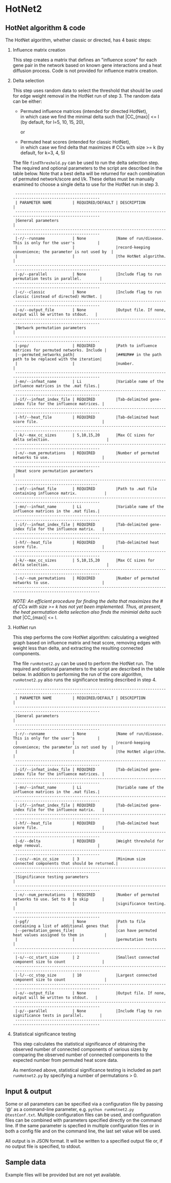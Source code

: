 HotNet2
=======================

HotNet algorithm & code
------------------------
The HotNet algorithm, whether classic or directed, has 4 basic steps:

1. Influence matrix creation

    This step creates a matrix that defines an "influence score" for each gene pair in the network based on known gene interactions and a heat diffusion process.  Code is not provided for influence matrix creation.

2. Delta selection

    This step uses random data to select the threshold that should be used for edge weight removal in the HotNet run of step 3.
    The random data can be either:

    * Permuted influence matrices (intended for directed HotNet),  
        in which case we find the minimal delta such that |CC_{max}| <= l (by default, for l=5, 10, 15, 20),

        or

    * Permuted heat scores (intended for classic HotNet),  
        in which case we find delta that maximizes # CCs with size >= k (by default, for k=3, 4, 5)

    The file `findThreshold.py` can be used to run the delta selection step.  The required and optional parameters to the script are described in the table below.  Note that a best delta will be returned for each combination of permuted network/score and l/k.  These deltas must be manually examined to choose a single delta to use for the HotNet run in step 3.

        --------------------------------------------------------------------------------------------------------
        | PARAMETER NAME         | REQUIRED/DEFAULT | DESCRIPTION                                              |
        --------------------------------------------------------------------------------------------------------
        |General parameters                                                                                    |
        --------------------------------------------------------------------------------------------------------
        |-r/--runname            | None             |Name of run/disease. This is only for the user's          |
        |                        |                  |record-keeping convenience; the parameter is not used by  |
        |                        |                  |the HotNet algorithm.                                     |
        --------------------------------------------------------------------------------------------------------
        |-p/--parallel           | None             |Include flag to run permutation tests in parallel.        |
        --------------------------------------------------------------------------------------------------------
        |-c/--classic            | None             |Include flag to run classic (instead of directed) HotNet. |
        --------------------------------------------------------------------------------------------------------
        |-o/--output_file        | None             |Output file. If none, output will be written to stdout.   |
        --------------------------------------------------------------------------------------------------------
        |Network permutation parameters                                                                        |
        --------------------------------------------------------------------------------------------------------
        |-pnp/                   | REQUIRED         |Path to influence matrices for permuted networks. Include |
        |--permuted_networks_path|                  |##NUM## in the path path to be replaced with the iteration|
        |                        |                  |number.                                                   |
        --------------------------------------------------------------------------------------------------------
        |-mn/--infmat_name       | Li               |Variable name of the influence matrices in the .mat files.|
        --------------------------------------------------------------------------------------------------------
        |-if/--infmat_index_file | REQUIRED         |Tab-delimited gene-index file for the influence matrices. |
        --------------------------------------------------------------------------------------------------------
        |-hf/--heat_file         | REQUIRED         |Tab-delimited heat score file.                            |
        --------------------------------------------------------------------------------------------------------
        |-k/--max_cc_sizes       | 5,10,15,20       |Max CC sizes for delta selection.                         |
        --------------------------------------------------------------------------------------------------------
        |-n/--num_permutations   | REQUIRED         |Number of permuted networks to use.                       |
        --------------------------------------------------------------------------------------------------------
        |Heat score permutation parameters                                                                     |
        -------------------------------------------------------------------------------------------------------
        |-mf/--infmat_file       | REQUIRED         |Path to .mat file containing influence matrix.            |
        --------------------------------------------------------------------------------------------------------
        |-mn/--infmat_name       | Li               |Variable name of the influence matrices in the .mat files.|
        --------------------------------------------------------------------------------------------------------
        |-if/--infmat_index_file | REQUIRED         |Tab-delimited gene-index file for the influence matrix.   |
        --------------------------------------------------------------------------------------------------------
        |-hf/--heat_file         | REQUIRED         |Tab-delimited heat score file.                            |
        --------------------------------------------------------------------------------------------------------
        |-k/--max_cc_sizes       | 5,10,15,20       |Max CC sizes for delta selection.                         |
        --------------------------------------------------------------------------------------------------------
        |-n/--num_permutations   | REQUIRED         |Number of permuted networks to use.                       |
        --------------------------------------------------------------------------------------------------------

    _NOTE: An efficient procedure for finding the delta that maximizes the # of CCs with size >= k has not yet been implemented.
    Thus, at present, the heat permutation delta selection also finds the minimial delta such that_ |CC_{max}| <= l.

3. HotNet run

    This step performs the core HotNet algorithm: calculating a weighted graph based on influence matrix and heat score, removing edges with weight less than delta,
    and extracting the resulting connected components.

    The file `runHotnet2.py` can be used to perform the HotNet run.  The required and optional parameters to the script are described in the table below.  In addition to performing the run of the core algorithm, `runHotnet2.py` also runs the significance testing described in step 4.

        --------------------------------------------------------------------------------------------------------
        | PARAMETER NAME         | REQUIRED/DEFAULT | DESCRIPTION                                              |
        --------------------------------------------------------------------------------------------------------
        |General parameters                                                                                    |
        --------------------------------------------------------------------------------------------------------
        |-r/--runname            | None             |Name of run/disease. This is only for the user's          |
        |                        |                  |record-keeping convenience; the parameter is not used by  |
        |                        |                  |the HotNet algorithm.                                     |
        --------------------------------------------------------------------------------------------------------
        |-if/--infmat_index_file | REQUIRED         |Tab-delimited gene-index file for the influence matrices. |
        --------------------------------------------------------------------------------------------------------
        |-mn/--infmat_name       | Li               |Variable name of the influence matrices in the .mat files.|
        --------------------------------------------------------------------------------------------------------
        |-if/--infmat_index_file | REQUIRED         |Tab-delimited gene-index file for the influence matrix.   |
        --------------------------------------------------------------------------------------------------------
        |-hf/--heat_file         | REQUIRED         |Tab-delimited heat score file.                            |
        --------------------------------------------------------------------------------------------------------
        |-d/--delta              | REQUIRED         |Weight threshold for edge removal.                        |
        --------------------------------------------------------------------------------------------------------
        |-ccs/--min_cc_size      | 3                |Minimum size connected components that should be returned.|
        --------------------------------------------------------------------------------------------------------
        |Significance testing parameters                                                                       |
        --------------------------------------------------------------------------------------------------------
        |-n/--num_permutations   | REQUIRED         |Number of permuted networks to use. Set to 0 to skip      |
        |                        |                  |significance testing.                                     |
        --------------------------------------------------------------------------------------------------------
        |-pgf/                   | None             |Path to file containing a list of additional genes that   |
        |--permutation_genes_file|                  |can have permuted heat values assigned to them in         |
        |                        |                  |permutation tests                                         |
        --------------------------------------------------------------------------------------------------------
        |-s/--cc_start_size      | 2                |Smallest connected component size to count                |
        --------------------------------------------------------------------------------------------------------
        |-l/--cc_stop_size       | 10               |Largest connected component size to count                 |
        --------------------------------------------------------------------------------------------------------
        |-o/--output_file        | None             |Output file. If none, output will be written to stdout.   |
        --------------------------------------------------------------------------------------------------------
        |-p/--parallel           | None             |Include flag to run significance tests in parallel.       |
        --------------------------------------------------------------------------------------------------------

4. Statistical significance testing

    This step calculates the statistical significance of obtaining the observed number of connected components of various sizes by comparing the observed number of connected components to the expected number from permuted heat score data.

    As mentioned above, statistical significance testing is included as part `runHotnet2.py` by specifying a number of permutations > 0.


Input & output
------------------------
Some or all parameters can be specified via a configuration file by passing '@<ConfigFileName>' as a command-line parameter, e.g.
`python runHotnet2.py @testConf.txt`.  Multiple configuration files can be used, and configuration files can be combined with parameters specified directly on the command line.  If the same parameter is specfied in multiple configuration files or in both a config file and on the command line, the last set value will be used.

All output is in JSON format.  It will be written to a specified output file or, if no output file is specified, to stdout.


Sample data
------------------------
Example files will be provided but are not yet available.

